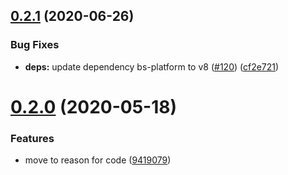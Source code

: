 ## [0.2.1](https://github.com/believer/track-duration/compare/v0.2.0...v0.2.1) (2020-06-26)


### Bug Fixes

* **deps:** update dependency bs-platform to v8 ([#120](https://github.com/believer/track-duration/issues/120)) ([cf2e721](https://github.com/believer/track-duration/commit/cf2e721ece92ae5e090b5f05375035b4e0076894))

# [0.2.0](https://github.com/believer/track-duration/compare/v0.1.1...v0.2.0) (2020-05-18)


### Features

* move to reason for code ([9419079](https://github.com/believer/track-duration/commit/94190799eaf6a2f321793b1b925adc215ff7a42d))
